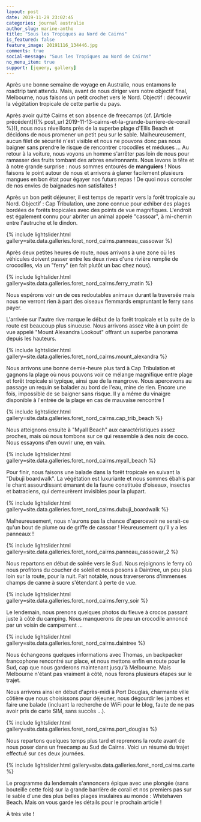 ```yaml
---
layout: post
date: 2019-11-29 23:02:45
categories: journal australie
author_slug: marine-antho
title: "Sous les Tropiques au Nord de Cairns"
is_featured: false
feature_image: 20191116_134446.jpg
comments: true
social-message: "Sous les Tropiques au Nord de Cairns"
no_menu_item: true
support: [jquery, gallery]
---
```


Après une bonne semaine de voyage en Australie, nous entamons le roadtrip tant attendu. Mais, avant de nous diriger vers notre objectif final, Melbourne, 
nous faisons un petit crochet vers le Nord. Objectif : découvrir la végétation tropicale de cette partie du pays.

Après avoir quitté Cairns et son absence de freecamps (cf. [Article précédent]({% post_url 2019-11-13-cairns-et-la-grande-barriere-de-corail %})), 
nous nous réveillons près de la superbe plage d'Ellis Beach et décidons de nous promener un petit peu sur le sable.
Malheureusement, aucun filet de sécurité n'est visible et nous ne pouvons donc pas nous baigner sans prendre le risque de rencontrer crocodiles et méduses ...
Au retour à la voiture, nous voyons un homme s'arrêter pas loin de nous pour ramasser des fruits tombant des arbres environnants.
Nous levons la tête et à notre grande surprise : nous sommes entourés de **manguiers** ! Nous faisons le point autour de nous et arrivons à glaner facilement 
plusieurs mangues en bon état pour égayer nos futurs repas ! De quoi nous consoler de nos envies de baignades non satisfaites !

Après un bon petit déjeuner, il est temps de repartir vers la forêt tropicale au Nord. Objectif : Cap Tribulation, une zone
connue pour exhiber des plages bordées de forêts tropicales avec des points de vue magnifiques. L'endroit 
est également connu pour abriter un animal appelé "cassoar", à mi-chemin entre l'autruche et le dindon.

{% include lightslider.html gallery=site.data.galleries.foret_nord_cairns.panneau_cassowar %}

Après deux petites heures de route, nous arrivons à une zone où les véhicules
doivent passer entre les deux rives d'une rivière remplie de crocodiles, via un
"ferry" (en fait plutôt un bac chez nous). 

{% include lightslider.html gallery=site.data.galleries.foret_nord_cairns.ferry_matin %}

Nous espérons voir un de ces redoutables animaux durant la traversée mais nous ne verront rien à part des oiseaux flemmards empruntant le ferry sans payer.

L'arrivée sur l'autre rive marque le début de la forêt tropicale et la suite de la route est beaucoup plus sinueuse. Nous arrivons assez vite à un point 
de vue appelé "Mount Alexandra Lookout" offrant un superbe panorama depuis les hauteurs.

{% include lightslider.html gallery=site.data.galleries.foret_nord_cairns.mount_alexandra %}

Nous arrivons une bonne demie-heure plus tard à Cap Tribulation et gagnons la plage où nous pouvons voir ce mélange magnifique entre plage et forêt tropicale 
si typique, ainsi que de la mangrove. Nous apercevons au passage un requin se balader au bord de l'eau, mine de rien. Encore une fois, impossible de se baigner 
sans risque. Il y a même du vinaigre disponible à l'entrée de la plage en cas de mauvaise rencontre !

{% include lightslider.html gallery=site.data.galleries.foret_nord_cairns.cap_trib_beach %}

Nous atteignons ensuite à "Myall Beach" aux caractéristiques assez proches,
mais où nous tombons sur ce qui ressemble à des noix de coco. 
Nous essayons d'en ouvrir une, en vain.

{% include lightslider.html gallery=site.data.galleries.foret_nord_cairns.myall_beach %}

Pour finir, nous faisons une balade dans la forêt tropicale en suivant la 
"Dubuji boardwalk". La végétation est luxuriante et nous sommes ébahis par le chant 
assourdissant émanant de la faune constituée d'oiseaux, insectes et 
batraciens, qui demeurèrent invisibles pour la plupart.

{% include lightslider.html gallery=site.data.galleries.foret_nord_cairns.dubuji_boardwalk %}

Malheureusement, nous n'aurons pas la chance d'apercevoir ne serait-ce qu'un
bout de plume ou de griffe de cassoar ! Heureusement qu'il y a les panneaux !

{% include lightslider.html gallery=site.data.galleries.foret_nord_cairns.panneau_cassowar_2 %}

Nous repartons en début de soirée vers le Sud. Nous rejoignons le ferry où nous profitons du coucher de soleil et nous posons à Daintree, un peu plus
loin sur la route, pour la nuit. Fait notable, nous traverserons d'immenses champs de canne à sucre s'étendant à perte de vue.

{% include lightslider.html gallery=site.data.galleries.foret_nord_cairns.ferry_soir %}

Le lendemain, nous prenons quelques photos du fleuve à crocos passant juste à côté du camping.
Nous manquerons de peu un crocodile annoncé par un voisin de campement ...

{% include lightslider.html gallery=site.data.galleries.foret_nord_cairns.daintree %}

Nous échangeons quelques informations avec Thomas, un backpacker francophone rencontré sur place, et nous 
mettons enfin en route pour le Sud, cap que nous garderons maintenant jusqu'à Melbourne. 
Mais Melbourne n'étant pas vraiment à côté, nous ferons plusieurs étapes sur le trajet.

Nous arrivons ainsi en début d'après-midi à Port Douglas, charmante ville côtière que nous choisissons pour déjeuner, nous 
dégourdir les jambes et faire une balade (incluant la recherche de WiFi pour le blog, faute de ne pas avoir pris de carte SIM, sans succès ...).

{% include lightslider.html gallery=site.data.galleries.foret_nord_cairns.port_douglas %}

Nous repartons quelques temps plus tard et reprenons la route avant de nous poser dans un freecamp au Sud de Cairns. 
Voici un résumé du trajet effectué sur ces deux journées.

{% include lightslider.html gallery=site.data.galleries.foret_nord_cairns.carte %}

Le programme du lendemain s'annoncera épique avec une plongée (sans bouteille cette fois) sur la grande barrière de corail et nos premiers pas sur le sable
d'une des plus belles plages insulaires au monde : Whitehaven Beach. Mais on vous garde les détails pour le prochain article !

À très vite !